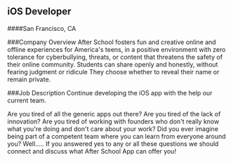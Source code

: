 ## iOS Developer
####San Francisco, CA

###Company Overview
After School fosters fun and creative online and offline experiences for America's teens, in a positive environment with zero tolerance for cyberbullying, threats, or content that threatens the safety of their online community. Students can share openly and honestly, without fearing judgment or ridicule They choose whether to reveal their name or remain private. 

###Job Description
Continue developing the iOS app with the help our current team.

Are you tired of all the generic apps out there? Are you tired of the lack of innovation? Are you tired of working with founders who don't really know what you're doing and don't care about your work? Did you ever imagine being part of a competent team where you can learn from everyone around you? Well..... If you answered yes to any or all these questions we should connect and discuss what After School App can offer you!


